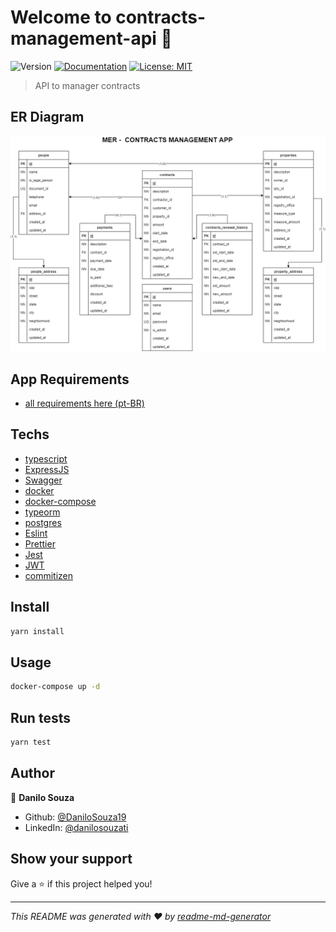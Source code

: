 # Welcome to contracts-management-api 👋
![Version](https://img.shields.io/badge/version-1.0.0-blue.svg?cacheSeconds=2592000)
[![Documentation](https://img.shields.io/badge/documentation-yes-brightgreen.svg)](http://localhost:3335/api/docs)
[![License: MIT](https://img.shields.io/badge/License-MIT-yellow.svg)](#)

> API to manager contracts

## ER Diagram
<img src="./docs/ER_diagram.png" />

## App Requirements
* [all requirements here (pt-BR)](./docs/requirements.md)

## Techs

* [typescript](https://www.typescriptlang.org)
* [ExpressJS](http://expressjs.com)
* [Swagger](https://swagger.io/)
* [docker](https://www.docker.com)
* [docker-compose](https://docs.docker.com/compose/)
* [typeorm](https://typeorm.io/#/)
* [postgres](https://www.postgresql.org)
* [Eslint](https://eslint.org)
* [Prettier](https://prettier.io)
* [Jest](https://jestjs.io)
* [JWT](https://jwt.io)
* [commitizen](https://commitizen-tools.github.io/commitizen/)

## Install

```sh
yarn install
```

## Usage

```sh
docker-compose up -d
```

## Run tests

```sh
yarn test
```

## Author

👤 **Danilo Souza**

* Github: [@DaniloSouza19](https://github.com/DaniloSouza19)
* LinkedIn: [@danilosouzati](https://linkedin.com/in/danilosouzati)

## Show your support

Give a ⭐️ if this project helped you!


***
_This README was generated with ❤️ by [readme-md-generator](https://github.com/kefranabg/readme-md-generator)_
